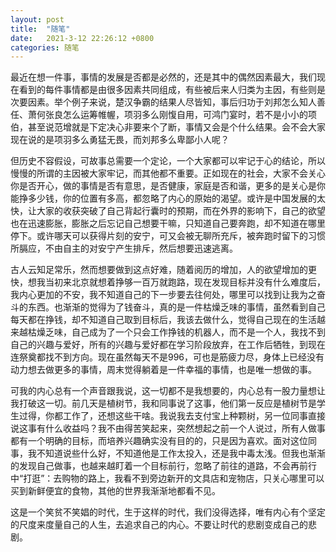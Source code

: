 ```yaml
---
layout: post
title:  "随笔"
date:   2021-3-12 22:26:12 +0800
categories: 随笔
---
```



最近在想一件事，事情的发展是否都是必然的，还是其中的偶然因素最大，我们现在看到的每件事情都是由很多因素共同组成，有些被后来人归类为主因，有些则是次要因素。举个例子来说，楚汉争霸的结果人尽皆知，事后归功于刘邦怎么知人善任、萧何张良怎么运筹帷幄，项羽多么刚愎自用，可鸿门宴时，若不是小小的项伯，甚至说范增就是下定决心非要来个了断，事情又会是个什么结果。会不会大家现在说的是项羽多么勇猛无畏，而刘邦多么卑鄙小人呢？

但历史不容假设，可故事总需要一个定论，一个大家都可以牢记于心的结论，所以慢慢的所谓的主因被大家牢记，而其他都不重要。正如现在的社会，大家不会关心你是否开心，做的事情是否有意思，是否健康，家庭是否和谐，更多的是关心是你能挣多少钱，你的位置有多高，都忽略了内心的原始的渴望。或许是中国发展的太快，让大家的收获突破了自己背起行囊时的预期，而在外界的影响下，自己的欲望也在迅速膨胀，膨胀之后忘记自己想要干嘛，只知道自己要奔跑，却不知道在哪里停下。或许哪天可以获得片刻的安宁，可又会被无聊所充斥，被奔跑时留下的习惯所膈应，不由自主的对安宁产生排斥，然后想要迅速逃离。

古人云知足常乐，然而想要做到这点好难，随着阅历的增加，人的欲望增加的更快，想我当初来北京就想着挣够一百万就跑路，现在发现目标并没有什么难度后，我内心更加的不安，我不知道自己的下一步要去往何处，哪里可以找到让我为之奋斗的东西。也渐渐的觉得为了钱奋斗，真的是一件枯燥乏味的事情，虽然看到自己每天都在挣钱，却不知道自己取到目标后，我该去做什么，觉得自己现在的生活越来越枯燥乏味，自己成为了一个只会工作挣钱的机器人，而不是一个人，我找不到自己的兴趣与爱好，所有的兴趣与爱好都在学习阶段放弃，在工作后牺牲，到现在连祭奠都找不到方向。现在虽然每天不是996，可也是筋疲力尽，身体上已经没有动力想去做更多的事情，周末觉得躺着是一件幸福的事情，也是唯一想做的事。

可我的内心总有一个声音跟我说，这一切都不是我想要的，内心总有一股力量想让我打破这一切。前几天是植树节，我和同事说了这事，他们第一反应是植树节是学生过得，你都工作了，还想这些干啥。我说我去支付宝上种颗树，另一位同事直接说这事有什么收益吗？我不由得苦笑起来，突然想起之前一个人说过，所有人做事都有一个明确的目标，而培养兴趣确实没有目的的，只是因为喜欢。面对这位同事，我不知道说些什么好，不知道他是工作太投入，还是我中毒太浅。但我也渐渐的发现自己做事，也越来越盯着一个目标前行，忽略了前往的道路，不会再前行中“打逛”：去购物的路上，我看不到旁边新开的文具店和宠物店，只关心哪里可以买到新鲜便宜的食物，其他的世界我渐渐地都看不见。


这是一个笑贫不笑娼的时代，生于这样的时代，我们没得选择，唯有内心有个坚定的尺度来度量自己的人生，去追求自己的内心。不要让时代的悲剧变成自己的悲剧。
